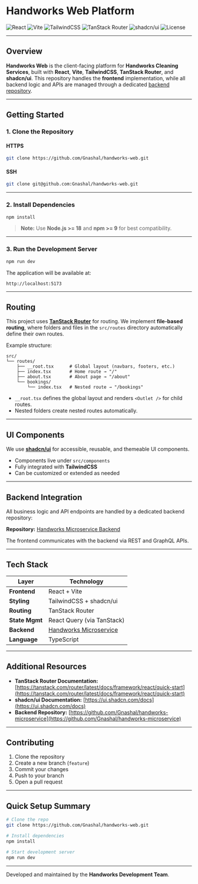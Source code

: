 # Handworks Web Platform

![React](https://img.shields.io/badge/React-18-blue?style=for-the-badge\&logo=react)
![Vite](https://img.shields.io/badge/Vite-4-646CFF?style=for-the-badge\&logo=vite)
![TailwindCSS](https://img.shields.io/badge/TailwindCSS-3-38B2AC?style=for-the-badge\&logo=tailwind-css)
![TanStack Router](https://img.shields.io/badge/TanStack%20Router-Latest-FF6B6B?style=for-the-badge\&logo=reactrouter)
![shadcn/ui](https://img.shields.io/badge/Shadcn/UI-Components-000000?style=for-the-badge)
![License](https://img.shields.io/github/license/Gnashal/handworks-web?style=for-the-badge)

---

## Overview

**Handworks Web** is the client-facing platform for **Handworks Cleaning Services**, built with **React**, **Vite**, **TailwindCSS**, **TanStack Router**, and **shadcn/ui**. This repository handles the **frontend** implementation, while all backend logic and APIs are managed through a dedicated [backend repository](https://github.com/Gnashal/handworks-microservice).

---

## Getting Started

### 1. Clone the Repository

#### HTTPS

```bash
git clone https://github.com/Gnashal/handworks-web.git
```

#### SSH

```bash
git clone git@github.com:Gnashal/handworks-web.git
```

---

### 2. Install Dependencies

```bash
npm install
```

> **Note:** Use **Node.js >= 18** and **npm >= 9** for best compatibility.

---

### 3. Run the Development Server

```bash
npm run dev
```

The application will be available at:

```
http://localhost:5173
```

---

## Routing

This project uses **[TanStack Router](https://tanstack.com/router/latest/docs/framework/react/quick-start)** for routing. We implement **file-based routing**, where folders and files in the `src/routes` directory automatically define their own routes.

Example structure:

```
src/
└── routes/
    ├── __root.tsx      # Global layout (navbars, footers, etc.)
    ├── index.tsx       # Home route → "/"
    ├── about.tsx       # About page → "/about"
    └── bookings/
        └── index.tsx   # Nested route → "/bookings"
```

* `__root.tsx` defines the global layout and renders `<Outlet />` for child routes.
* Nested folders create nested routes automatically.

---

## UI Components

We use **[shadcn/ui](https://ui.shadcn.com/docs)** for accessible, reusable, and themeable UI components.

* Components live under `src/components`
* Fully integrated with **TailwindCSS**
* Can be customized or extended as needed

---

## Backend Integration

All business logic and API endpoints are handled by a dedicated backend repository:

**Repository:** [Handworks Microservice Backend](https://github.com/Gnashal/handworks-microservice)

The frontend communicates with the backend via REST and GraphQL APIs.

---

## Tech Stack

| Layer          | Technology                                                                  |
| -------------- | --------------------------------------------------------------------------- |
| **Frontend**   | React + Vite                                                                |
| **Styling**    | TailwindCSS + shadcn/ui                                                     |
| **Routing**    | TanStack Router                                                             |
| **State Mgmt** | React Query (via TanStack)                                                  |
| **Backend**    | [Handworks Microservice](https://github.com/Gnashal/handworks-microservice) |
| **Language**   | TypeScript                                                                  |

---

## Additional Resources

* **TanStack Router Documentation:** [https://tanstack.com/router/latest/docs/framework/react/quick-start](https://tanstack.com/router/latest/docs/framework/react/quick-start)
* **shadcn/ui Documentation:** [https://ui.shadcn.com/docs](https://ui.shadcn.com/docs)
* **Backend Repository:** [https://github.com/Gnashal/handworks-microservice](https://github.com/Gnashal/handworks-microservice)

---

## Contributing

1. Clone the repository
2. Create a new branch (`feature`)
3. Commit your changes
4. Push to your branch
5. Open a pull request

---

## Quick Setup Summary

```bash
# Clone the repo
git clone https://github.com/Gnashal/handworks-web.git

# Install dependencies
npm install

# Start development server
npm run dev
```

---

Developed and maintained by the **Handworks Development Team**.
